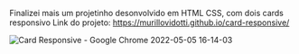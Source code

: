 Finalizei mais um projetinho desonvolvido em HTML CSS, com dois cards responsivo
Link do projeto: https://murillovidotti.github.io/card-responsive/

![Card Responsive - Google Chrome 2022-05-05 16-14-03](https://user-images.githubusercontent.com/78566330/167009313-d3e80033-be93-4fd2-bf57-ba96544648fb.gif)



